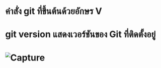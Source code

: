 # คำสั่ง git ที่ขึ้นต้นด้วยอักษร V
# git version แสดงเวอร์ชันของ Git ที่ติดตั้งอยู่
# ![Capture](https://github.com/kanoksiriboonkam/COM-LAB-I-LabSheet-Week-16/assets/144196048/38c260b7-5d4c-4e13-b6a9-ec52fedc5340)
